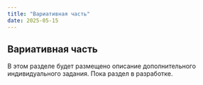 ```yaml
---
title: "Вариативная часть"
date: 2025-05-15
---
```


## Вариативная часть

В этом разделе будет размещено описание дополнительного индивидуального задания. Пока раздел в разработке.
